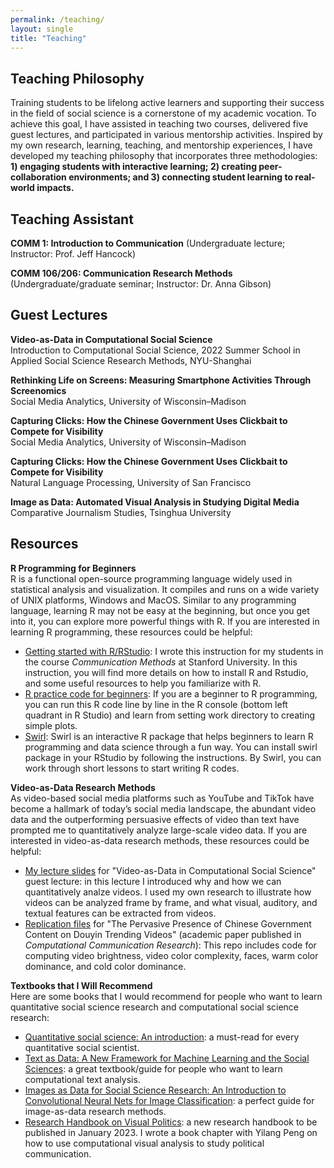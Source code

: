 ```yaml
---
permalink: /teaching/
layout: single
title: "Teaching"
---
```


## Teaching Philosophy
Training students to be lifelong active learners and supporting their success in the field of social science is a cornerstone of my academic vocation. To achieve this goal, I have assisted in teaching two courses, delivered five guest lectures, and participated in various mentorship activities. Inspired by my own research, learning, teaching, and mentorship experiences, I have developed my teaching philosophy that incorporates three methodologies: **1) engaging students with interactive learning; 2) creating peer-collaboration environments; and 3) connecting student learning to real-world impacts.**


## Teaching Assistant
**COMM 1: Introduction to Communication** (Undergraduate lecture; Instructor: Prof. Jeff Hancock)<br />

**COMM 106/206: Communication Research Methods** (Undergraduate/graduate seminar; Instructor: Dr. Anna Gibson)<br />


## Guest Lectures
**Video-as-Data in Computational Social Science**<br />
Introduction to Computational Social Science, 2022 Summer School in Applied Social Science Research Methods, NYU-Shanghai

**Rethinking Life on Screens: Measuring Smartphone Activities Through Screenomics**<br />
Social Media Analytics, University of Wisconsin–Madison

**Capturing Clicks: How the Chinese Government Uses Clickbait to Compete for Visibility**<br />
Social Media Analytics, University of Wisconsin–Madison

**Capturing Clicks: How the Chinese Government Uses Clickbait to Compete for Visibility**<br />
Natural Language Processing, University of San Francisco

**Image as Data: Automated Visual Analysis in Studying Digital Media**<br />
Comparative Journalism Studies, Tsinghua University


## Resources

**R Programming for Beginners** <br />
R is a functional open-source programming language widely used in statistical analysis and visualization. It compiles and runs on a wide variety of UNIX platforms, Windows and MacOS. Similar to any programming language, learning R may not be easy at the beginning, but once you get into it, you can explore more powerful things with R. If you are interested in learning R programming, these resources could be helpful:

- [Getting started with R/RStudio](/teaching/GetStartedWithR.pdf): I wrote this instruction for my students in the course _Communication Methods_ at Stanford University. In this instruction, you will find more details on how to install R and Rstudio, and some useful resources to help you familiarize with R.
- [R practice code for beginners](/teaching/rbeginners/rbeginners.R): If you are a beginner to R programming, you can run this R code line by line in the R console (bottom left quadrant in R Studio) and learn from setting work directory to creating simple plots.
- [Swirl](https://swirlstats.com/students.html): Swirl is an interactive R package that helps beginners to learn R programming and data science through a fun way. You can install swirl package in your RStudio by following the instructions. By Swirl, you can work through short lessons to start writing R codes.

**Video-as-Data Research Methods** <br /> 
As video-based social media platforms such as YouTube and TikTok have become a hallmark of today’s social media landscape, the abundant video data and the outperforming persuasive effects of video than text have prompted me to quantitatively analyze large-scale video data. If you are interested in video-as-data research methods, these resources could be helpful:

- [My lecture slides](/teaching/video_as_data.pdf) for "Video-as-Data in Computational Social Science" guest lecture: in this lecture I introduced why and how we can quantitatively analze videos. I used my own research to illustrate how videos can be analyzed frame by frame, and what visual, auditory, and textual features can be extracted from videos. <br /> 
- [Replication files](https://github.com/yingdanlu/Douyin_CCR) for "The Pervasive Presence of Chinese Government Content on Douyin Trending Videos" (academic paper published in _Computational Communication Research_): This repo includes code for computing video brightness, video color complexity, faces, warm color dominance, and cold color dominance.


**Textbooks that I Will Recommend** <br />
Here are some books that I would recommend for people who want to learn quantitative social science research and computational social science research:
- [Quantitative social science: An introduction](https://press.princeton.edu/books/hardcover/9780691167039/quantitative-social-science): a must-read for every quantitative social scientist.
- [Text as Data: A New Framework for Machine Learning and the Social Sciences](https://press.princeton.edu/books/hardcover/9780691207544/text-as-data): a great textbook/guide for people who want to learn computational text analysis.
- [Images as Data for Social Science Research: An Introduction to Convolutional Neural Nets for Image Classification](https://www.cambridge.org/core/elements/images-as-data-for-social-science-research/0376EE8A7A21F5B47FC4EC24DF07EFE9): a perfect guide for image-as-data research methods.
- [Research Handbook on Visual Politics](https://www.e-elgar.com/shop/usd/research-handbook-on-visual-politics-9781800376922.html): a new research handbook to be published in January 2023. I wrote a book chapter with Yilang Peng on how to use computational visual analysis to study political communication.


